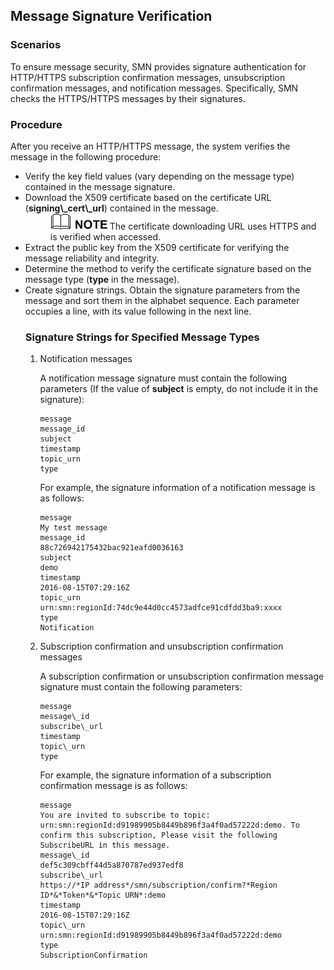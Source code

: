 ## Message Signature Verification

### Scenarios

To ensure message security, SMN provides signature authentication for HTTP/HTTPS subscription confirmation messages, unsubscription confirmation messages, and notification messages. Specifically, SMN checks the HTTPS/HTTPS messages by their signatures.

### Procedure

After you receive an HTTP/HTTPS message, the system verifies the message in the following procedure:

<ul><li>Verify the key field values (vary depending on the message type) contained in the message signature.</li>

<li>Download the X509 certificate based on the certificate URL (<b>signing\_cert\_url</b>) contained in the message.
<dd><img src="figure/note.png"/>
The certificate downloading URL uses HTTPS and is verified when accessed.</dd></li>
<li>Extract the public key from the X509 certificate for verifying the message reliability and integrity.</li>
<li>Determine the method to verify the certificate signature based on the message type (<b>type</b> in the message).</li>
<li>Create signature strings. Obtain the signature parameters from the message and sort them in the alphabet sequence. Each parameter occupies a line, with its value following in the next line.</li>

### Signature Strings for Specified Message Types

1.  Notification messages

	A notification message signature must contain the following parameters (If the value of **subject** is empty, do not include it in the signature):

        message
    	message_id
    	subject
    	timestamp
    	topic_urn
    	type

	For example, the signature information of a notification message is as follows:

	    message
	    My test message
	    message_id
	    88c726942175432bac921eafd0036163
	    subject
	    demo
	    timestamp
	    2016-08-15T07:29:16Z
	    topic_urn
	    urn:smn:regionId:74dc9e44d0cc4573adfce91cdfdd3ba9:xxxx
	    type
	    Notification

1.  Subscription confirmation and unsubscription confirmation messages

	A subscription confirmation or unsubscription confirmation message signature must contain the following parameters:

		message
		message\_id
		subscribe\_url
		timestamp
		topic\_urn
		type

	For example, the signature information of a subscription confirmation message is as follows:

	    message
	    You are invited to subscribe to topic: urn:smn:regionId:d91989905b8449b896f3a4f0ad57222d:demo. To confirm this subscription, Please visit the following SubscribeURL in this message.
	    message\_id
	    def5c309cbff44d5a870787ed937edf8
	    subscribe\_url
	    https://*IP address*/smn/subscription/confirm?*Region ID*&*Token*&*Topic URN*:demo
	    timestamp
	    2016-08-15T07:29:16Z
	    topic\_urn
	    urn:smn:regionId:d91989905b8449b896f3a4f0ad57222d:demo
	    type
	    SubscriptionConfirmation
